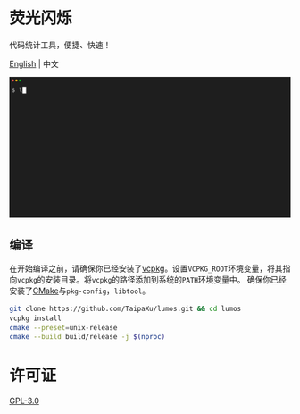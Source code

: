 # 荧光闪烁

代码统计工具，便捷、快速！

[English](./README.md) | 中文

![lumos](./lumos.gif)

## 编译

在开始编译之前，请确保你已经安装了[vcpkg](https://github.com/microsoft/vcpkg)。设置`VCPKG_ROOT`环境变量，将其指向`vcpkg`的安装目录。将`vcpkg`的路径添加到系统的`PATH`环境变量中。
确保你已经安装了[CMake](https://cmake.org)与`pkg-config`，`libtool`。

```sh
git clone https://github.com/TaipaXu/lumos.git && cd lumos
vcpkg install
cmake --preset=unix-release
cmake --build build/release -j $(nproc)
```

# 许可证

[GPL-3.0](LICENSE)
